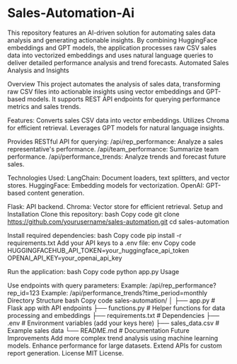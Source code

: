# Sales-Automation-Ai
This repository features an AI-driven solution for automating sales data analysis and generating actionable insights. By combining HuggingFace embeddings and GPT models, the application processes raw CSV sales data into vectorized embeddings and uses natural language queries to deliver detailed performance analysis and trend forecasts.
Automated Sales Analysis and Insights

Overview
This project automates the analysis of sales data, transforming raw CSV files into actionable insights using vector embeddings and GPT-based models. It supports REST API endpoints for querying performance metrics and sales trends.

Features:
Converts sales CSV data into vector embeddings.
Utilizes Chroma for efficient retrieval.
Leverages GPT models for natural language insights.

Provides RESTful API for querying:
/api/rep_performance: Analyze a sales representative's performance.
/api/team_performance: Summarize team performance.
/api/performance_trends: Analyze trends and forecast future sales.

Technologies Used:
LangChain: Document loaders, text splitters, and vector stores.
HuggingFace: Embedding models for vectorization.
OpenAI: GPT-based content generation.

Flask: API backend.
Chroma: Vector store for efficient retrieval.
Setup and Installation
Clone this repository:
bash
Copy code
git clone https://github.com/yourusername/sales-automation.git
cd sales-automation

Install required dependencies:
bash
Copy code
pip install -r requirements.txt
Add your API keys to a .env file:
env
Copy code
HUGGINGFACEHUB_API_TOKEN=your_huggingface_api_token
OPENAI_API_KEY=your_openai_api_key

Run the application:
bash
Copy code
python app.py
Usage

Use endpoints with query parameters:
Example: /api/rep_performance?rep_id=123
Example: /api/performance_trends?time_period=monthly
Directory Structure
bash
Copy code
sales-automation/
│
├── app.py                      # Flask app with API endpoints
├── functions.py                # Helper functions for data processing and embeddings
├── requirements.txt            # Dependencies
├── .env                        # Environment variables (add your keys here)
├── sales_data.csv              # Example sales data
└── README.md                   # Documentation
Future Improvements
Add more complex trend analysis using machine learning models.
Enhance performance for large datasets.
Extend APIs for custom report generation.
License
MIT License.

